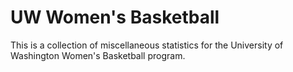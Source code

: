 # UW Women's Basketball

This is a collection of miscellaneous statistics for the University of Washington Women's Basketball program.
